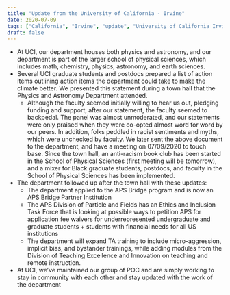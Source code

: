 ```yaml
---
title: "Update from the University of California - Irvine"
date: 2020-07-09
tags: ["California", "Irvine", "update", "University of California Irvine", "UCI"]
draft: false
---
```

* At UCI, our department houses both physics and astronomy, and our department is part of the larger school of physical sciences, which includes math, chemistry, physics, astronomy, and earth sciences.
* Several UCI graduate students and postdocs prepared a list of action items outlining action items the department could take to make the climate better. We presented this statement during a town hall that the Physics and Astronomy Department attended.
  * Although the faculty seemed initially willing to hear us out, pledging funding and support, after our statement, the faculty seemed to backpedal. The panel was almost unmoderated, and our statements were only praised when they were co-opted almost word for word by our peers. In addition, folks peddled in racist sentiments and myths, which were unchecked by faculty. We later sent the above document to the department, and have a meeting on 07/09/2020 to touch base. Since the town hall, an anti-racism book club has been started in the School of Physical Sciences (first meeting will be tomorrow), and a mixer for Black graduate students, postdocs, and faculty in the School of Physical Sciences has been implemented.
* The department followed up after the town hall with these updates:
  * The department applied to the APS Bridge program and is now an APS Bridge Partner Institution
  * The APS Division of Particle and Fields has an Ethics and Inclusion Task Force that is looking at possible ways to petition APS for application fee waivers for underrepresented undergraduate and graduate students + students with financial needs for all US institutions
  * The department will expand TA training to include micro-aggression, implicit bias, and bystander trainings, while adding modules from the Division of Teaching Excellence and Innovation on teaching and remote instruction.
* At UCI, we’ve maintained our group of POC and are simply working to stay in community with each other and stay updated with the work of the department
